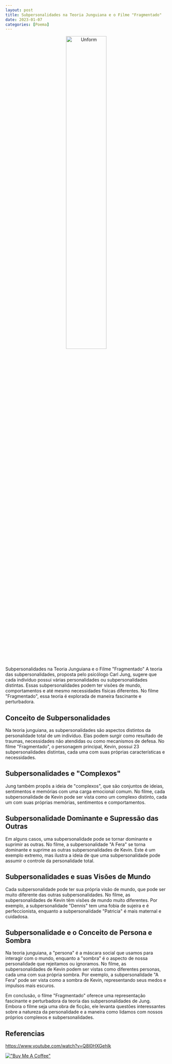 ```yaml
---
layout: post
title: Subpersonalidades na Teoria Junguiana e o Filme "Fragmentado"
date: 2023-01-07
categories: [Poema]
---
```


<p align="center">
<img src="{{ site.baseurl }}/images/2023-07-01-Subpersonalidades-na-Teoria-Junguiana-e-o-Filme-Fragmentado.png" height="50%" width="50%" alt="Unform" />
</p>

Subpersonalidades na Teoria Junguiana e o Filme "Fragmentado"
A teoria das subpersonalidades, proposta pelo psicólogo Carl Jung, sugere que cada indivíduo possui várias personalidades ou subpersonalidades distintas. Essas subpersonalidades podem ter visões de mundo, comportamentos e até mesmo necessidades físicas diferentes. No filme "Fragmentado", essa teoria é explorada de maneira fascinante e perturbadora.

## Conceito de Subpersonalidades
Na teoria junguiana, as subpersonalidades são aspectos distintos da personalidade total de um indivíduo. Elas podem surgir como resultado de traumas, necessidades não atendidas ou como mecanismos de defesa. No filme "Fragmentado", o personagem principal, Kevin, possui 23 subpersonalidades distintas, cada uma com suas próprias características e necessidades.

## Subpersonalidades e "Complexos"
Jung também propôs a ideia de "complexos", que são conjuntos de ideias, sentimentos e memórias com uma carga emocional comum. No filme, cada subpersonalidade de Kevin pode ser vista como um complexo distinto, cada um com suas próprias memórias, sentimentos e comportamentos.

## Subpersonalidade Dominante e Supressão das Outras
Em alguns casos, uma subpersonalidade pode se tornar dominante e suprimir as outras. No filme, a subpersonalidade "A Fera" se torna dominante e suprime as outras subpersonalidades de Kevin. Este é um exemplo extremo, mas ilustra a ideia de que uma subpersonalidade pode assumir o controle da personalidade total.

## Subpersonalidades e suas Visões de Mundo
Cada subpersonalidade pode ter sua própria visão de mundo, que pode ser muito diferente das outras subpersonalidades. No filme, as subpersonalidades de Kevin têm visões de mundo muito diferentes. Por exemplo, a subpersonalidade "Dennis" tem uma fobia de sujeira e é perfeccionista, enquanto a subpersonalidade "Patricia" é mais maternal e cuidadosa.

## Subpersonalidade e o Conceito de Persona e Sombra
Na teoria junguiana, a "persona" é a máscara social que usamos para interagir com o mundo, enquanto a "sombra" é o aspecto de nossa personalidade que rejeitamos ou ignoramos. No filme, as subpersonalidades de Kevin podem ser vistas como diferentes personas, cada uma com sua própria sombra. Por exemplo, a subpersonalidade "A Fera" pode ser vista como a sombra de Kevin, representando seus medos e impulsos mais escuros.

Em conclusão, o filme "Fragmentado" oferece uma representação fascinante e perturbadora da teoria das subpersonalidades de Jung. Embora o filme seja uma obra de ficção, ele levanta questões interessantes sobre a natureza da personalidade e a maneira como lidamos com nossos próprios complexos e subpersonalidades.

## Referencias

https://www.youtube.com/watch?v=Q8l0HXGehlk

[!["Buy Me A Coffee"](https://user-images.githubusercontent.com/1376749/120938564-50c59780-c6e1-11eb-814f-22a0399623c5.png)](https://www.buymeacoffee.com/govinda777)